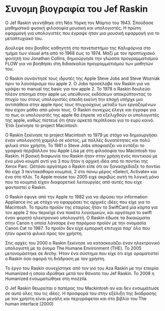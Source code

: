 # Συνομη βιογραφία του Jef Raskin
O Jef Raskin γεννήθηκε στη Νέα Υόρκη τον Μάρτιο του 1943. Σπούδασε μαθηματικά φυσική φιλοσοφία μουσική και υπολογιστές. Η πρώτη εφαρμογή για υπολογιστές που έγραψε ήταν μια μουσική εφαρμογή για το μεταπτυχιακό του. 

Δούλεψε σαν βοηθός καθηγητή στο πανεπιστήμιο της Καλιφόρνια στο τμήμα των visual arts από το 1968 έως το 1974. Μαζί με τον προπτυχιακό φοιτητή του Jonathan Collins, δημιούργησε την γλώσσα προγραμματισμού FLOW για να βοηθήσει στη διδασκαλία προγραμματισμού των μαθητών του.

Ο Raskin συνάντησε τους ιδρυτές της Apple Steve Jobs and Steve Wozniak πριν το λανσάρισμα του apple 2. O Jobs προσέλαβε τον Raskin για να γράψει το manual της basic για τον apple 2. To 1978 o Raskin δουλεύει πλέον επίσημα στην apple ως υπεύθυνος εκδόσεων αποκρύπτοντας το πτυχίο του στους υπολογιστές επειδή εκείνη την εποχή υπήρχε μια αντιπάθεια στην apple προς τους πτυχιούχους μεταξύ των εργαζομένων που είχαν μάθει από μόνοι τους. Ο Raskin συνεχώς έλεγε και έγραφε για το πως οι υπολογιστές της apple θα έπρεπε να εξελιχθούν οι υπολογιστές της apple, καθώς πίστευε ότι ήταν αρκετά περίπλοκοι για το ευρύ κοινό. Έτσι ξεκίνησε το project Macintosh. 

O Raskin ξεκίνησε το project Macintosh το 1979 με στόχο να δημιουργήσει έναν υπολογιστή χαμηλό σε κόστος, με πολλές δυνατότητες και πολύ φιλικό στον χρήστη. Το 1981 ο Steve Jobs αποφασίζει να εντάξει το γραφικό περιβάλλον του Apple Lisa με στη φιλοσοφία του Macintosh του Raskin. Η βασική διαφωνία του Raskin ήταν στην χρήση ενός ποντικιού με ένα μόνο κουμπί αντί για 3 που ήταν η αρχική ιδέα από το ποντίκι της Xerox Parc. Ωστόσο αργότερα ο Raskin είπε ότι αν ξανασχεδίαζε το ποντίκι θα είχε 3 πεντακάθαρα κουμπιά, 2 στο πανω μέρος «Select, Activate» και ένα στο πλάι. Το Apple mouse του 2005 ειχε ακριβώς αυτή τη λογική μόνο που τα κουμπιά είχαν διαφορετικέ λειτουργίες από αυτές που είχε φανταστεί ο Raskin.

O Raskin έφυγε από την Apple το 1982 για να ιδρύσει την information Appliance inc με στόχο να εφαρμόσει τις αρχικές ιδέες που είχε για το Macintosh. Το πρώτο προϊόν της εταιρίας ήταν το SwiftCard μία κάρτα για τον apple 2 που περιείχε ένα πακέτο λογισμικών, και αργότερα το swift έναν φορητό ηλεκτρονικό υπολογιστή. Ο Raskin έδωσε τα δικαιώματα στην Canon η οποία λάνσαρε ένα παρόμοιο προϊόν με την ονομασία Canon Cat το 1987. Το προϊόν δεν είχε εμπορική επιτυχία παρ’ όλο που ήταν αρκετά φιλικό προς τον χρήστη.

Στις αρχές του 2000 ο Raskin ξεκίνησε να κατασκευάζει έναν ηλεκτρονικό υπολογιστή με το όνομα The Humane Environment (ΤΗΕ). Το 2005 μετονομάστηκε σε Archy. Ήταν  ένα σύστημα που είχε ότι είχε οραματιστεί ο Raskin όσο αφορά τη  διάδραση με τον χρήστη.

Το έργο του Raskin συνεχίστηκε από τον γιό του  Aza Raskin με την εταιρία Humanized η οποία ιδρύθηκε μετά τον θάνατο του Jef Raskin. To 2008 η Humanized ενσωματώθηκε στη mozzila.

Ο Jef  Raskin θεωρείται ο πατέρας του Mackintosh αν και δεν ενσωμάτωσε σε αυτό όλες του τις ιδέες. Η προσφορά του στην εξέλιξη της διάδρασης με τον χρήστη είναι μεγάλη και περιγράφεται και στο βιβλίο του The human interface (2000)
